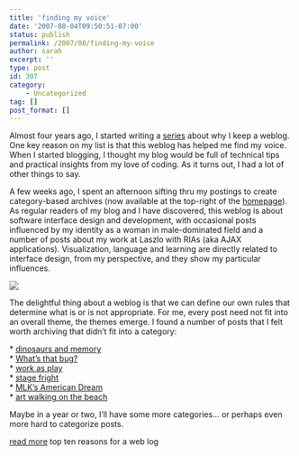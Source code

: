 ```yaml
---
title: 'finding my voice'
date: '2007-08-04T09:50:51-07:00'
status: publish
permalink: /2007/08/finding-my-voice
author: sarah
excerpt: ''
type: post
id: 307
category:
    - Uncategorized
tag: []
post_format: []
---
```

Almost four years ago, I started writing a [series](https://www.ultrasaurus.com/sarahblog/archives/000063.html) about why I keep a weblog. One key reason on my list is that this weblog has helped me find my voice. When I started blogging, I thought my blog would be full of technical tips and practical insights from my love of coding. As it turns out, I had a lot of other things to say.

A few weeks ago, I spent an afternoon sifting thru my postings to create category-based archives (now available at the top-right of the [homepage](https://www.ultrasaurus.com)). As regular readers of my blog and I have discovered, this weblog is about software interface design and development, with occasional posts influenced by my identity as a woman in male-dominated field and a number of posts about my work at Laszlo with RIAs (aka AJAX applications). Visualization, language and learning are directly related to interface design, from my perspective, and they show my particular influences.

![](http://spreadsheets.google.com/pub?key=piK1BmZ6hbSwACjx3B5hvRA&oid=1&output=image)

The delightful thing about a weblog is that we can define our own rules that determine what is or is not appropriate. For me, every post need not fit into an overall theme, the themes emerge. I found a number of posts that I felt worth archiving that didn’t fit into a category:

\* [dinosaurs and memory](https://www.ultrasaurus.com/sarahblog/archives/000157.html)  
\* [What’s that bug?](https://www.ultrasaurus.com/sarahblog/archives/000227.html)  
\* [work as play](https://www.ultrasaurus.com/sarahblog/archives/000129.html)  
\* [stage fright](https://www.ultrasaurus.com/sarahblog/archives/000265.html)  
\* [MLK’s American Dream](https://www.ultrasaurus.com/sarahblog/archives/000187.html)  
\* [art walking on the beach](https://www.ultrasaurus.com/sarahblog/archives/000158.html)

Maybe in a year or two, I’ll have some more categories… or perhaps even more hard to categorize posts.

[read more](https://www.ultrasaurus.com/sarahblog/archives/000063.html) top ten reasons for a web log
